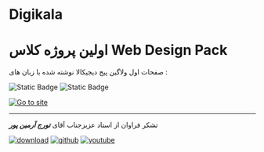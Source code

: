 ﻿# Digikala

# اولین پروژه کلاس  Web Design Pack
صفحات اول ولاگین پیج دیجیکالا نوشته شده با زبان های :  


![Static Badge](https://img.shields.io/badge/HTML5-%231572B6?style=plastic&logo=html5&logoColor=%23E34F26&labelColor=white&color=%235D5D5D&link=https%3A%2F%2Fwww.python.org)
![Static Badge](https://img.shields.io/badge/CSS3-%231572B6?style=plastic&logo=css3&logoColor=%231572B6&labelColor=white&color=%235D5D5D&link=https%3A%2F%2Fwww.python.org)


[![Go to site](https://www.digikala.com/statics/img/svg/logo.svg)](https://digikala.com)



---

تشکر فراوان از استاد عزیزجناب آقای ***تورج آرمین پور***



[![download](https://github.com/Mahmoud-Sj/Digikala/assets/165766357/4c1b0c88-c6ed-4986-b530-ac5d52e8e457)](https://www.elecodeiranzamin.com)
[![github](https://github.com/Mahmoud-Sj/Digikala/assets/165766357/c700a4e5-dcb1-4a97-8654-b78bb713ee78)](https://github.com/turajarmin)
[![youtube](https://github.com/Mahmoud-Sj/Digikala/assets/165766357/efd0efa1-d25a-4394-ac4c-bb30b34fb539)](https://www.youtube.com/@ELECodecenter)


